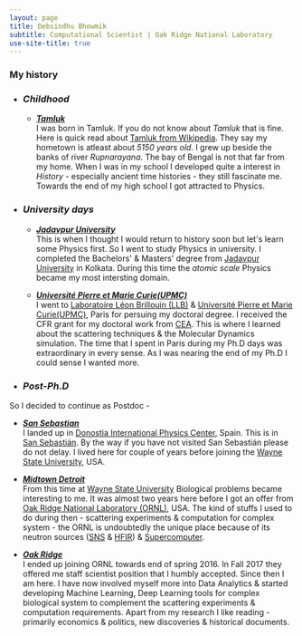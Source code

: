 ```yaml
---
layout: page
title: Debsindhu Bhowmik
subtitle: Computational Scientist | Oak Ridge National Laboratory  
use-site-title: true
---   
```


### **My history**

* ### **_Childhood_**   
   - **_[Tamluk](https://en.wikipedia.org/wiki/Tamluk)_**   
   I was born in Tamluk. If you do not know about _Tamluk_ that is fine. Here is quick read about [Tamluk from Wikipedia](https://en.wikipedia.org/wiki/Tamluk). They say my hometown is atleast about _5150 years old_. I grew up beside the banks of river _Rupnarayana_. The bay of Bengal is not that far from my home. When I was in my school I developed quite a interest in _History_ - especially ancient time histories - they still fascinate me. Towards the end of my high school I got attracted to Physics. 

* ### **_University days_**   
   - **_[Jadavpur University](http://www.jaduniv.edu.in/)_**   
   This is when I thought I would return to history soon but let's learn some Physics first. So I went to study Physics in university. I completed the Bachelors' & Masters' degree from [Jadavpur University](http://www.jaduniv.edu.in/) in Kolkata. During this time the _atomic scale_ Physics became my most intersting domain. 
 
   - **_[Université Pierre et Marie Curie(UPMC)](http://www.upmc.fr/en/)_**   
   I went to [Laboratoire Léon Brillouin (LLB)](http://www-llb.cea.fr/) & [Université Pierre et Marie Curie(UPMC)](http://www.upmc.fr/en/), Paris for persuing my doctoral degree. I received the CFR grant for my doctoral work from [CEA](http://www-centre-saclay.cea.fr/en). This is where I learned about the scattering techniques & the Molecular Dynamics simulation. The time that I spent in Paris during my Ph.D days was extraordinary in every sense. As I was nearing the end of my Ph.D I could sense I wanted more. 

* ### **_Post-Ph.D_**   
 So I decided to continue as Postdoc - 

   - **_[San Sebastian](https://en.wikipedia.org/wiki/San_Sebasti%C3%A1n)_**   
   I landed up in [Donostia International Physics Center](http://dipc.ehu.es/index.php?lng=eng), Spain. This is in [San Sebastián](https://en.wikipedia.org/wiki/San_Sebasti%C3%A1n). By the way if you have not visited San Sebastián please do not delay. I lived here for couple of years before joining the [Wayne State University](https://wayne.edu/), USA. 

   - **_[Midtown Detroit](https://en.wikipedia.org/wiki/Midtown_Detroit)_**   
   From this time at [Wayne State University](https://wayne.edu/) Biological problems became interesting to me. It was almost two years here before I got an offer from [Oak Ridge National Laboratory (ORNL)](https://www.ornl.gov/), USA. The kind of stuffs I used to do during then - scattering experiments & computation for complex system - the ORNL is undoubtedly the unique place because of its neutron sources ([SNS](https://neutrons.ornl.gov/sns) & [HFIR](https://neutrons.ornl.gov/hfir)) & [Supercomputer](https://www.ornl.gov/directorate/ccsd).    
  
   - **_[Oak Ridge](https://en.wikipedia.org/wiki/Oak_Ridge,_Tennessee)_**     
   I ended up joining ORNL towards end of spring 2016. In Fall 2017 they offered me staff scientist position that I humbly accepted. Since then I am here. I have now involved myself more into Data Analytics & started developing Machine Learning, Deep Learning tools for complex biological system to complement the scattering experiments & computation requirements. Apart from my research I like reading - primarily economics & politics, new discoveries & historical documents.  



